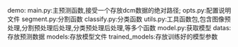 demo:
    main.py:主预测函数,接受一个存放dcm数据的绝对路径;
    opts.py:配置说明文件
    segment.py:分割函数
    classify.py:分类函数
    utils.py:工具函数包,包含图像预处理,分割预处理后处理,分类预处理后处理,等多个函数
    model.py:获取模型
    datas:存放预测数据
    models:存放模型文件
    trained_models:存放训练好的模型参数
   
